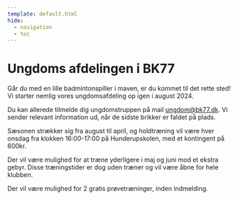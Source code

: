 ```yaml
---
template: default.html
hide:
  - navigation
  - toc
---
```


# Ungdoms afdelingen i BK77

Går du med en lille badmintonspiller i maven, er du kommet til det rette sted! Vi starter nemlig vores ungdomsafdeling op igen i august 2024. 

Du kan allerede tilmelde dig ungdomstruppen på mail ungdom@bk77.dk. Vi sender relevant information ud, når de sidste brikker er faldet på plads.

Sæsonen strækker sig fra august til april, og holdtræning vil være hver onsdag fra klokken 16:00-17:00 på Hunderupskolen, med et kontingent på 600kr.

Der vil være mulighed for at træne yderligere i maj og juni mod et ekstra gebyr. Disse træningstider er dog uden træner og vil være  åbne for hele klubben.

Der vil være mulighed for 2 gratis prøvetræninger, inden indmelding.